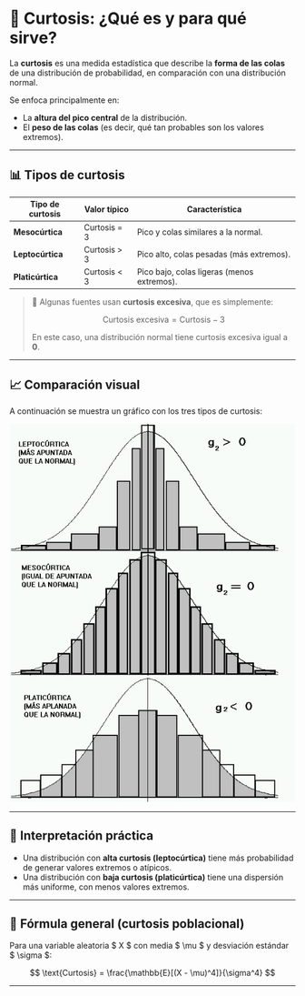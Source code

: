 
# 📐 Curtosis: ¿Qué es y para qué sirve?

La **curtosis** es una medida estadística que describe la **forma de las colas** de una distribución de probabilidad, en comparación con una distribución normal.

Se enfoca principalmente en:
- La **altura del pico central** de la distribución.
- El **peso de las colas** (es decir, qué tan probables son los valores extremos).

---

## 📊 Tipos de curtosis

| Tipo de curtosis    | Valor típico         | Característica                           |
|---------------------|----------------------|-------------------------------------------|
| **Mesocúrtica**     | Curtosis = 3         | Pico y colas similares a la normal.       |
| **Leptocúrtica**    | Curtosis > 3         | Pico alto, colas pesadas (más extremos). |
| **Platicúrtica**    | Curtosis < 3         | Pico bajo, colas ligeras (menos extremos).|

> 🔸 Algunas fuentes usan **curtosis excesiva**, que es simplemente:
> 
> $$
> \text{Curtosis excesiva} = \text{Curtosis} - 3
> $$
> 
> En este caso, una distribución normal tiene curtosis excesiva igual a **0**.

---

## 📈 Comparación visual

A continuación se muestra un gráfico con los tres tipos de curtosis:

![Gráfico de curtosis](imagenes/curtosis.jpg)

---

## 🧠 Interpretación práctica

- Una distribución con **alta curtosis (leptocúrtica)** tiene más probabilidad de generar valores extremos o atípicos.
- Una distribución con **baja curtosis (platicúrtica)** tiene una dispersión más uniforme, con menos valores extremos.

---

## 🧪 Fórmula general (curtosis poblacional)

Para una variable aleatoria $ X $ con media $ \mu $ y desviación estándar $ \sigma $:

$$
\text{Curtosis} = \frac{\mathbb{E}[(X - \mu)^4]}{\sigma^4}
$$

---

